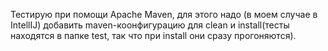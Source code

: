 Тестирую при помощи Apache Maven, для этого надо (в моем случае в IntellIJ) добавить maven-коонфигурацию для clean и install(тесты находятся в папке test, так что при install они сразу прогоняются).